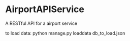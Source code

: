 # AirportAPIService
A RESTful API for a airport service

to load data:
python manage.py loaddata db_to_load.json
